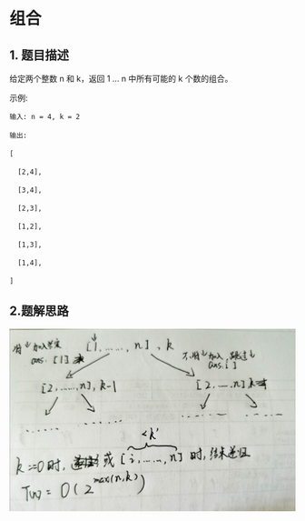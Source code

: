 # 组合



## 1. 题目描述

给定两个整数 n 和 k，返回 1 ... n 中所有可能的 k 个数的组合。



示例:



    输入: n = 4, k = 2

    输出:

    [

      [2,4],

      [3,4],

      [2,3],

      [1,2],

      [1,3],

      [1,4],

    ]



## 2.题解思路

![](..\pic\77.jpg)